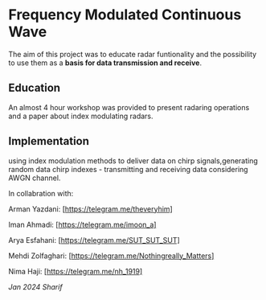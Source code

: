  # Frequency Modulated Continuous Wave  
 
 The aim of this project was to educate radar funtionality
 and the possibility to use them as a **basis for data 
 transmission and receive**. 
 ## Education 
 An almost 4 hour workshop was provided to present radaring
 operations and a paper about index modulating radars. 
 ## Implementation
 using index modulation methods
 to deliver data on chirp signals,generating random data 
 chirp indexes - transmitting and receiving data considering 
 AWGN channel. 

In collabration with:

Arman Yazdani: [https://telegram.me/theveryhim]

Iman Ahmadi: [https://telegram.me/imoon_a]

Arya Esfahani: [https://telegram.me/SUT_SUT_SUT]

Mehdi Zolfaghari: [https://telegram.me/Nothingreally_Matters]

Nima Haji: [https://telegram.me/nh_1919]

*Jan 2024 Sharif*
